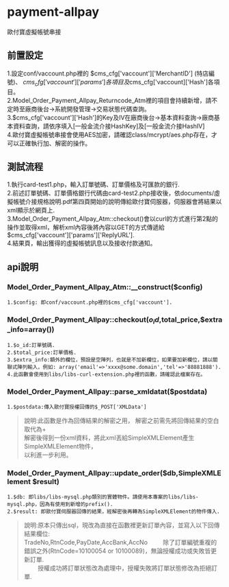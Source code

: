 payment-allpay
============

歐付寶虛擬帳號串接


前置設定
---------------
1.設定conf/vaccount.php裡的 $cms_cfg['vaccount']['MerchantID'] (特店編號)、 $cms_cfg['vaccount']['params']各項目及$cms_cfg['vaccount]['Hash']各項目。<br/>
2.Model_Order_Payment_Allpay_Returncode_Atm裡的項目會持續新增，請不定時至廠商後台->系統開發管理->交易狀態代碼查詢。<br/>
3.$cms_cfg['vaccount']['Hash']的Key及IV在廠商後台->基本資料查詢->廠商基本資料查詢，請依序填入[一般金流介接HashKey]及[一般金流介接HashIV]<br/>
4.歐付寶虛擬帳號串接會使用AES加密，請確認class/mcrypt/aes.php存在，才可以正確執行加、解密的操作。<br/>


測試流程
---------------
1.執行card-test1.php，輸入訂單號碼、訂單價格及可匯款的銀行.<br/>
2.前述訂單號碼、訂單價格銀行代碼由card-test2.php接收後，依documents/虛擬帳號介接規格說明.pdf第四頁開始的說明傳給歐付寶伺服器，伺服器會將結果以xml顯示於網頁上.<br/>
3.Model_Order_Payment_Allpay_Atm::checkout()會以curl的方式進行第2點的操作並取得xml，解析xml內容後將內容以GET的方式傳遞給$cms_cfg['vaccount']['params']['ReplyURL'].<br/>
4.結果頁，輸出獲得的虛擬帳號訊息以及接收付款通知。


api說明
---------------

### Model_Order_Payment_Allpay_Atm::__construct($config)

    1.$config: 即conf/vaccount.php裡的$cms_cfg['vaccount'].


### Model_Order_Payment_Allpay::checkout($o_id,$total_price,$extra_info=array())

    1.$o_id:訂單號碼.
    2.$total_price:訂單價格.
    3.$extra_info:額外的欄位，預設是空陣列，也就是不加新欄位，如果要加新欄位，請以關聯式陣列輸入，例如: array('email'=>'xxxx@some.domain','tel'=>'88881888').
    4.此函數會使用到libs/libs-curl-extension.php裡的函數，請確認此檔案存在。

### Model_Order_Payment_Allpay::parse_xmldatat($postdata)

    1.$postdata:傳入歐付寶授權回傳的$_POST['XMLData']
> 說明:此函數是作為回傳結果的解密之用， 解密之前需先將回傳結果的空白取代為+<br/>
>      解密後得到一份xml資料，將此xml丟給SimpleXMLElement產生SimpleXMLElement物件，<br/>
>      以利進一步利用。


### Model_Order_Payment_Allpay::update_order($db,SimpleXMLElement $result)

    1.$db: 即libs/libs-mysql.php類別的實體物件。請使用本專案的libs/libs-mysql.php，因為有使用到新增的prefix().
    2.$result: 即歐付寶伺服器回傳的結果，經解密後再轉為SimpleXMLElement的物件傳入.
> 說明:原本只傳出sql，現改為直接在函數裡更新訂單內容，並寫入以下回傳結果欄位:<br/>
>      TradeNo,RtnCode,PayDate,AccBank,AccNo
> 　　 除了訂單編號重複的錯誤之外(RtnCode=10100054 or 10100089)，無論授權成功或失敗皆更新訂單.<br/>
> 　　 授權成功將訂單狀態改為處理中，授權失敗將訂單狀態修改為拒絕訂單.

